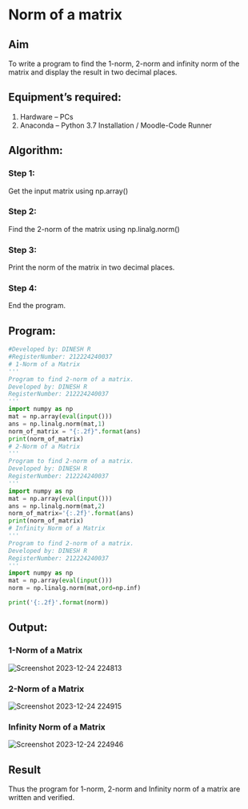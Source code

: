 # Norm of a matrix
## Aim
To write a program to find the 1-norm, 2-norm and infinity norm of the matrix and display the result in two decimal places.
## Equipment’s required:
1.	Hardware – PCs
2.	Anaconda – Python 3.7 Installation / Moodle-Code Runner
## Algorithm:
### Step 1:
Get the input matrix using np.array()   
### Step 2:
Find the 2-norm of the matrix using np.linalg.norm()
### Step 3:
Print the norm of the matrix in two decimal places.
### Step 4:
End the program.
## Program:
```Python
#Developed by: DINESH R
#RegisterNumber: 212224240037
# 1-Norm of a Matrix
'''
Program to find 2-norm of a matrix.
Developed by: DINESH R
RegisterNumber: 212224240037
'''
import numpy as np
mat = np.array(eval(input()))
ans = np.linalg.norm(mat,1)
norm_of_matrix = "{:.2f}".format(ans)
print(norm_of_matrix)
# 2-Norm of a Matrix
'''
Program to find 2-norm of a matrix.
Developed by: DINESH R
RegisterNumber: 212224240037
'''
import numpy as np
mat = np.array(eval(input()))
ans = np.linalg.norm(mat,2)
norm_of_matrix='{:.2f}'.format(ans)
print(norm_of_matrix)
# Infinity Norm of a Matrix
'''
Program to find 2-norm of a matrix.
Developed by: DINESH R
RegisterNumber: 212224240037
'''
import numpy as np
mat = np.array(eval(input()))
norm = np.linalg.norm(mat,ord=np.inf)

print('{:.2f}'.format(norm))
```
## Output:
### 1-Norm of a Matrix
![Screenshot 2023-12-24 224813](https://github.com/gauthamkrishna7/Norm-of-a-matrix/assets/141175025/ba732842-7de7-43bb-8e6c-d0ebaf8c2411)

### 2-Norm of a Matrix
![Screenshot 2023-12-24 224915](https://github.com/gauthamkrishna7/Norm-of-a-matrix/assets/141175025/5d0e9d6e-d9fb-4b47-a574-588a974fb3dc)

### Infinity Norm of a Matrix
![Screenshot 2023-12-24 224946](https://github.com/gauthamkrishna7/Norm-of-a-matrix/assets/141175025/8226cf73-f54e-401c-a8c9-e130d648c727)

## Result
Thus the program for 1-norm, 2-norm and Infinity norm of a matrix are written and verified.

